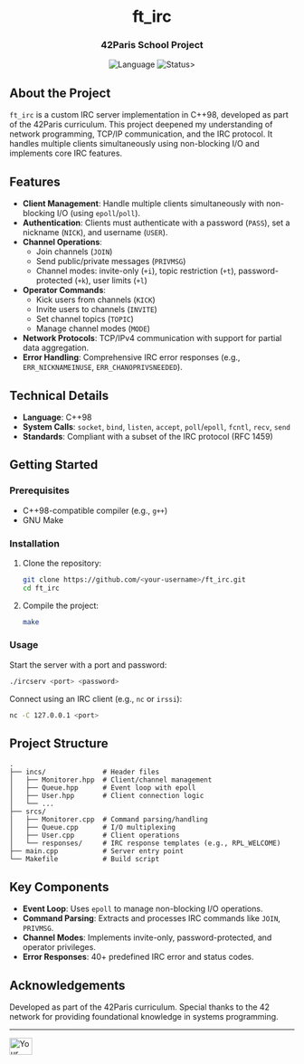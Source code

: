 <h1 align="center">ft_irc</h1>
<h3 align="center">42Paris School Project</h3>

<p align="center">
  <img src="https://img.shields.io/badge/Language-C++98-blue.svg" alt="Language">
  <img src="https://img.shields.io/badge/Status-Completed-brightgreen.svg" alt="Status">>
</p>

## About the Project

`ft_irc` is a custom IRC server implementation in C++98, developed as part of the 42Paris curriculum. This project deepened my understanding of network programming, TCP/IP communication, and the IRC protocol. It handles multiple clients simultaneously using non-blocking I/O and implements core IRC features.

## Features

- **Client Management**: Handle multiple clients simultaneously with non-blocking I/O (using `epoll`/`poll`).
- **Authentication**: Clients must authenticate with a password (`PASS`), set a nickname (`NICK`), and username (`USER`).
- **Channel Operations**: 
  - Join channels (`JOIN`)
  - Send public/private messages (`PRIVMSG`)
  - Channel modes: invite-only (`+i`), topic restriction (`+t`), password-protected (`+k`), user limits (`+l`)
- **Operator Commands**:
  - Kick users from channels (`KICK`)
  - Invite users to channels (`INVITE`)
  - Set channel topics (`TOPIC`)
  - Manage channel modes (`MODE`)
- **Network Protocols**: TCP/IPv4 communication with support for partial data aggregation.
- **Error Handling**: Comprehensive IRC error responses (e.g., `ERR_NICKNAMEINUSE`, `ERR_CHANOPRIVSNEEDED`).

## Technical Details

- **Language**: C++98
- **System Calls**: `socket`, `bind`, `listen`, `accept`, `poll`/`epoll`, `fcntl`, `recv`, `send`
- **Standards**: Compliant with a subset of the IRC protocol (RFC 1459)

## Getting Started

### Prerequisites

- C++98-compatible compiler (e.g., `g++`)
- GNU Make

### Installation

1. Clone the repository:
   ```sh
   git clone https://github.com/<your-username>/ft_irc.git
   cd ft_irc
   ```

2. Compile the project:
   ```sh
   make
   ```

### Usage

Start the server with a port and password:
```sh
./ircserv <port> <password>
```

Connect using an IRC client (e.g., `nc` or `irssi`):
```sh
nc -C 127.0.0.1 <port>
```

## Project Structure

```
.
├── incs/              # Header files
│   ├── Monitorer.hpp  # Client/channel management
│   ├── Queue.hpp      # Event loop with epoll
│   ├── User.hpp       # Client connection logic
│   └── ...          
├── srcs/
│   ├── Monitorer.cpp  # Command parsing/handling
│   ├── Queue.cpp      # I/O multiplexing
│   ├── User.cpp       # Client operations
│   └── responses/     # IRC response templates (e.g., RPL_WELCOME)
├── main.cpp           # Server entry point
└── Makefile           # Build script
```

## Key Components

- **Event Loop**: Uses `epoll` to manage non-blocking I/O operations.
- **Command Parsing**: Extracts and processes IRC commands like `JOIN`, `PRIVMSG`.
- **Channel Modes**: Implements invite-only, password-protected, and operator privileges.
- **Error Responses**: 40+ predefined IRC error and status codes.

## Acknowledgements

Developed as part of the 42Paris curriculum. Special thanks to the 42 network for providing foundational knowledge in systems programming.

---

<p align="left">
  <a href="https://www.linkedin.com/in/your-profile" target="blank">
    <img align="center" src="https://raw.githubusercontent.com/rahuldkjain/github-profile-readme-generator/master/src/images/icons/Social/linked-in-alt.svg" alt="Your Name" height="30" width="40" />
  </a>
</p>
